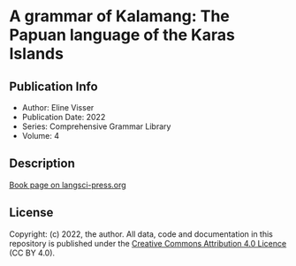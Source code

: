 # A grammar of Kalamang: The Papuan language of the Karas Islands
## Publication Info
- Author: Eline Visser
- Publication Date: 2022
- Series: Comprehensive Grammar Library
- Volume: 4
## Description
[Book page on langsci-press.org](https://langsci-press.org/catalog/book/344)
## License
Copyright: (c) 2022, the author.
All data, code and documentation in this repository is published under the [Creative Commons Attribution 4.0 Licence](http://creativecommons.org/licenses/by/4.0/) (CC BY 4.0).
